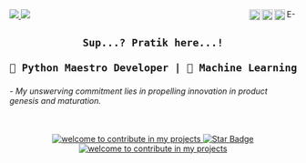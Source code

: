 <a href="mailto:pratikpawarkarad3@gmail.com">

<img align="right" alt="E-Mail" height=17 src="https://mailmeteor.com/logos/assets/PNG/Gmail_Logo_256px.png" />
</a>

<a href="https://instagram.com/anodic_passion">

<img align="right" alt="Pratik's Instagram" width=19 height=19 src="https://upload.wikimedia.org/wikipedia/commons/thumb/9/95/Instagram_logo_2022.svg/1200px-Instagram_logo_2022.svg.png" />
</a>

<a href="https://discordapp.com/users/anodic_passion#8670">

<img align="right" alt="Praitk's Discord" height=19 src="https://assets-global.website-files.com/6257adef93867e50d84d30e2/636e0a6a49cf127bf92de1e2_icon_clyde_blurple_RGB.png"/>
</a>

<a href="https://linkedin.com/in/pratik-pawar-0370b0290">

<img align="right" alt="Praitk's Discord" height=19 src="https://cdn-icons-png.flaticon.com/512/174/174857.png"/>
</a>

<a href="https://github.com/pratik-suhas-pawar">
<img src="https://img.shields.io/github/followers/pratik-suhas-pawar?label=Follow&style=social" />
<img src="https://komarev.com/ghpvc/?username=pratik-suhas-pawar&color=blue" /> 
</a>

<h2 align="center">

```diff
Sup...? Pratik here...!

🐍 Python Maestro Developer | 🤖 Machine Learning Enthusiast
```
</h2>



<h6>
  - My unswerving commitment lies in propelling innovation in product genesis and maturation.
</h6>


<br>
<div align="center">
<a href="https://github.com/pratik-suhas-pawar">
<img src="https://img.shields.io/badge/open_for-contribution-blueviolet" alt=" welcome to contribute in my projects"/>
<img src="https://img.shields.io/static/v1?label=%F0%9F%8C%9F&message=if%20useful&style=style=flat&color=BC4E99" alt="Star Badge"/>
<img src="https://img.shields.io/badge/contributers-welcome-blue" alt=" welcome to contribute in my projects"/>
  </a>
</div>
